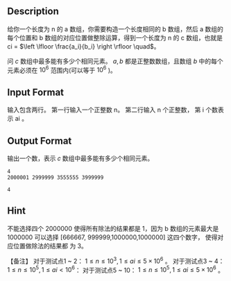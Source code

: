 ## Description

给你一个长度为 n  的 a 数组，你需要构造一个长度相同的 b 数组，然后 a  数组的每个位置和 b 数组的对应位置做整除运算，得到一个长度为 n  的 c  数组，也就是 ci   = $\left \lfloor \frac{a_i}{b_i} \right \rfloor \quad$。

问 $c$ 数组中最多能有多少个相同元素。
$a, b$ 都是正整数数组，且数组 $b$  中的每个元素必须在 $10^6$  范围内(可以等于 $10^6$ )。




## Input Format

输入包含两行。
第一行输入一个正整数 n。
第二行输入 n 个正整数，  第 i 个数表示 ai 。

## Output Format

输出一个数，表示 𝑐 数组中最多能有多少个相同元素。

```input1
4
2000001 2999999 3555555 3999999
```
```output1
4
```
## Hint

不能选择四个 2000000 使得所有除法的结果都是 1，因为 b 数组的元素最大是  1000000 可以选择  [666667, 999999,1000000,1000000] 这四个数字， 使得对应位置做除法的结果都 为 3。

【备注】
对于测试点1 ~ 2：  $1 ≤ n ≤ 10^3 , 1 ≤ ai  ≤ 5 × 10^6$ 。
对于测试点3 ~ 4：  $1 ≤ n ≤ 10^5 , 1 ≤ ai   < 10^6$：
对于测试点5 ~ 10： $1 ≤ n ≤ 10^5 , 1 ≤ ai  ≤ 5 × 10^6$ 。
